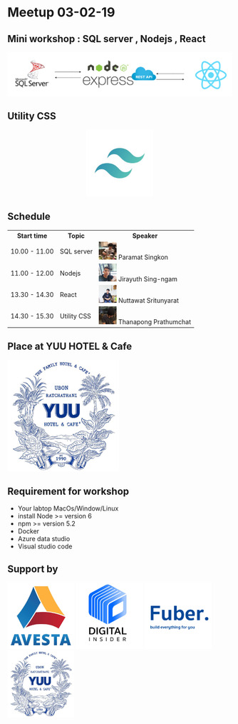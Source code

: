 <h1>Meetup 03-02-19</h1>
<h2>Mini workshop : SQL server , Nodejs , React</h2>
<div>
    <img src="flow.PNG">
</div>
<h2>Utility CSS</h2>
<div style="text-align:center;">
    <img src="utilitycss.jpg" width="150px">
</div>
<h2>Schedule</h2>
<div>
    <table style="width:100%">
        <tr>
            <th>Start time</th>
            <th>Topic</th>
            <th>Speaker</th>
        </tr>
        <tr>
            <td>10.00 - 11.00</td>
            <td>SQL server</td>
            <td>
                <img src="Paramat.jpg" width="40px">
                Paramat Singkon
            </td>
        </tr>
        <tr>
            <td>11.00 - 12.00</td>
            <td>Nodejs</td>
            <td>
                <img src="Jirayuth2.jpg" width="40px">
                Jirayuth Sing-ngam
            </td>
        </tr>
        <tr>
            <td>13.30 - 14.30</td>
            <td>React</td>
            <td>
                <img src="Nuttawat.jpg" width="40px">
                Nuttawat Sritunyarat
            </td>
        </tr>
        <tr>
            <td>14.30 - 15.30</td>
            <td>Utility CSS</td>
            <td>
                <img src="Thanapong.jpg" width="40px">
                Thanapong Prathumchat
            </td>
        </tr>
    </table>
</div>
<h2>Place at YUU HOTEL & Cafe </h2>
<img src="yuuhotel.jpg" width="250px">
<h2>Requirement for workshop</h2>
<ul>
    <li>Your labtop MacOs/Window/Linux</li>
    <li>install Node >= version 6</li>
    <li>npm >= version 5.2</li>
    <li>Docker</li>
    <li>Azure data studio</li>
    <li>Visual studio code</li>
</ul>
<h2>
Support by
</h2>
<div>
    <img src="avesta.jpg" width="150px" height="150px">
    <img src="dicl.jpg" width="150px" height="150px">
    <img src="fuber.png" width="150px">
    <img src="yuuhotel.jpg" width="150px">
</div>
